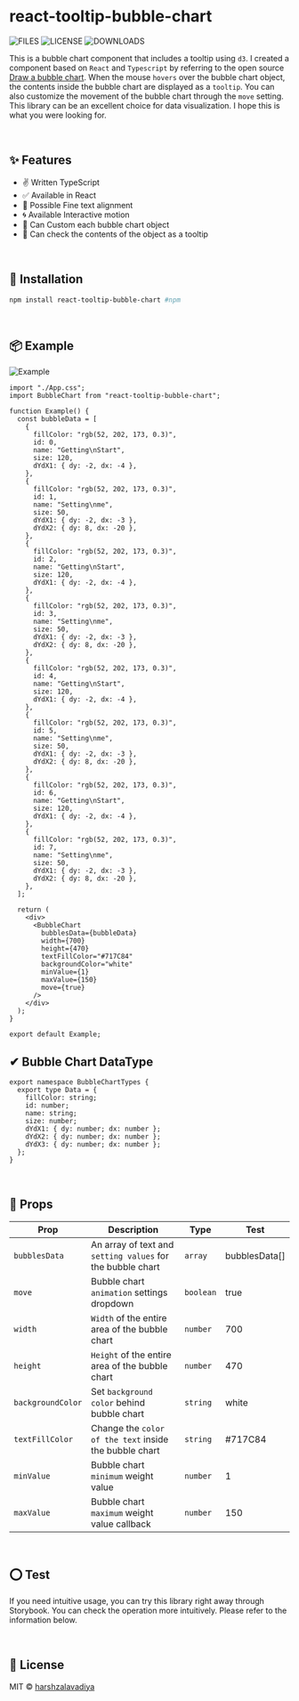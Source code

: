 # react-tooltip-bubble-chart

![FILES](https://img.shields.io/github/directory-file-count/ire4564/react-tooltip-bubble-chart?style=for-the-badge)
![LICENSE](https://img.shields.io/npm/l/react-tooltip-bubble-chart?style=for-the-badge)
![DOWNLOADS](https://img.shields.io/npm/dt/react-tooltip-bubble-chart?style=for-the-badge)

This is a bubble chart component that includes a tooltip using `d3`. I created a component based on `React` and `Typescript` by referring to the open source [Draw a bubble chart](https://medium.com/react-courses/who-doesnt-like-charts-draw-a-bubble-chart-with-react-d3-typescript-2faf998109e2). When the mouse `hovers` over the bubble chart object, the contents inside the bubble chart are displayed as a `tooltip`. You can also customize the movement of the bubble chart through the `move` setting. This library can be an excellent choice for data visualization. I hope this is what you were looking for.

<br/>

## ✨ Features

- ✌ Written TypeScript
- ✅ Available in React
- 💬 Possible Fine text alignment
- 🌀 Available Interactive motion
- 💅 Can Custom each bubble chart object
- 🌟 Can check the contents of the object as a tooltip

<br/>

## 🔧 Installation

```bash
npm install react-tooltip-bubble-chart #npm
```

<br/>

## 📦 Example

![Example](https://user-images.githubusercontent.com/97079582/206947747-24172c87-2aff-412a-b317-2ce39753107f.gif)

```tsx
import "./App.css";
import BubbleChart from "react-tooltip-bubble-chart";

function Example() {
  const bubbleData = [
    {
      fillColor: "rgb(52, 202, 173, 0.3)",
      id: 0,
      name: "Getting\nStart",
      size: 120,
      dYdX1: { dy: -2, dx: -4 },
    },
    {
      fillColor: "rgb(52, 202, 173, 0.3)",
      id: 1,
      name: "Setting\nme",
      size: 50,
      dYdX1: { dy: -2, dx: -3 },
      dYdX2: { dy: 8, dx: -20 },
    },
    {
      fillColor: "rgb(52, 202, 173, 0.3)",
      id: 2,
      name: "Getting\nStart",
      size: 120,
      dYdX1: { dy: -2, dx: -4 },
    },
    {
      fillColor: "rgb(52, 202, 173, 0.3)",
      id: 3,
      name: "Setting\nme",
      size: 50,
      dYdX1: { dy: -2, dx: -3 },
      dYdX2: { dy: 8, dx: -20 },
    },
    {
      fillColor: "rgb(52, 202, 173, 0.3)",
      id: 4,
      name: "Getting\nStart",
      size: 120,
      dYdX1: { dy: -2, dx: -4 },
    },
    {
      fillColor: "rgb(52, 202, 173, 0.3)",
      id: 5,
      name: "Setting\nme",
      size: 50,
      dYdX1: { dy: -2, dx: -3 },
      dYdX2: { dy: 8, dx: -20 },
    },
    {
      fillColor: "rgb(52, 202, 173, 0.3)",
      id: 6,
      name: "Getting\nStart",
      size: 120,
      dYdX1: { dy: -2, dx: -4 },
    },
    {
      fillColor: "rgb(52, 202, 173, 0.3)",
      id: 7,
      name: "Setting\nme",
      size: 50,
      dYdX1: { dy: -2, dx: -3 },
      dYdX2: { dy: 8, dx: -20 },
    },
  ];

  return (
    <div>
      <BubbleChart
        bubblesData={bubbleData}
        width={700}
        height={470}
        textFillColor="#717C84"
        backgroundColor="white"
        minValue={1}
        maxValue={150}
        move={true}
      />
    </div>
  );
}

export default Example;
```

## ✔ Bubble Chart DataType

```tsx
export namespace BubbleChartTypes {
  export type Data = {
    fillColor: string;
    id: number;
    name: string;
    size: number;
    dYdX1: { dy: number; dx: number };
    dYdX2: { dy: number; dx: number };
    dYdX3: { dy: number; dx: number };
  };
}
```

<br/>

## 👀 Props

| Prop              | Description                                                  | Type      | Test          |
| ----------------- | ------------------------------------------------------------ | --------- | ------------- |
| `bubblesData`     | An array of text and `setting values` ​​for the bubble chart | `array`   | bubblesData[] |
| `move`            | Bubble chart `animation` settings dropdown                   | `boolean` | true          |
| `width`           | `Width` of the entire area of ​​the bubble chart             | `number`  | 700           |
| `height`          | `Height` of the entire area of ​​the bubble chart            | `number`  | 470           |
| `backgroundColor` | Set `background color` behind bubble chart                   | `string`  | white         |
| `textFillColor`   | Change the `color of the text` inside the bubble chart       | `string`  | #717C84       |
| `minValue`        | Bubble chart `minimum` weight value                          | `number`  | 1             |
| `maxValue`        | Bubble chart `maximum` weight value callback                 | `number`  | 150           |

<br/>

## ⭕ Test

If you need intuitive usage, you can try this library right away through Storybook. You can check the operation more intuitively. Please refer to the information below.

<br/>

## 📜 License

MIT &copy; [harshzalavadiya](https://github.com/harshzalavadiya)
